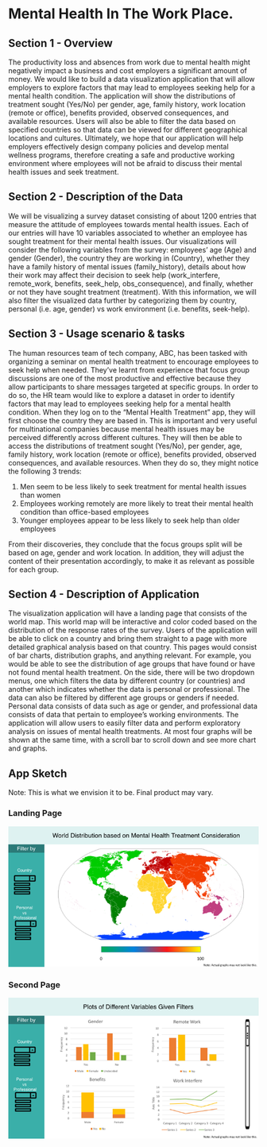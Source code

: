 # Mental Health In The Work Place.

## Section 1 - Overview

The productivity loss and absences from work due to mental health might negatively impact a business and cost employers a significant amount of money. We would like to build a data visualization application that will allow employers to explore factors that may lead to employees seeking help for a mental health condition. The application will show the distributions of treatment sought (Yes/No) per gender, age, family history, work location (remote or office), benefits provided, observed consequences, and available resources. Users will also be able to filter the data based on specified countries so that data can be viewed for different geographical locations and cultures. Ultimately, we hope that our application will help employers effectively design company policies and develop mental wellness programs, therefore creating a safe and productive working environment where employees will not be afraid to discuss their mental health issues and seek treatment.

## Section 2 - Description of the Data


We will be visualizing a survey dataset consisting of about 1200 entries that measure the attitude of employees towards mental health issues. Each of our entries will have 10 variables associated to whether an employee has sought treatment for their mental health issues. Our visualizations will consider the following variables from the survey:  employees’ age (Age) and gender (Gender), the country they are working in (Country), whether they have a family history of mental issues (family_history), details about how their work may affect their decision to seek help (work_interfere, remote_work, benefits, seek_help, obs_consequence), and finally, whether or not they have sought treatment (treatment). With this information, we will also filter the visualized data further by categorizing them by country, personal (i.e. age, gender) vs work environment (i.e. benefits, seek-help).


## Section 3 - Usage scenario & tasks

The human resources team of tech company, ABC, has been tasked with organizing a seminar on mental health treatment to encourage employees to seek help when needed. They’ve learnt from experience that focus group discussions are one of the most productive and effective because they allow participants to share messages targeted at specific groups. In order to do so, the HR team would like to explore a dataset in order to identify factors that may lead to employees seeking help for a mental health condition. When they log on to the “Mental Health Treatment” app, they will first choose the country they are based in. This is important and very useful for multinational companies because mental health issues may be perceived differently across different cultures. They will then be able to access the distributions of treatment sought (Yes/No), per gender, age, family history, work location (remote or office), benefits provided, observed consequences, and available resources. When they do so, they might notice the following 3 trends:

1. Men seem to be less likely to seek treatment for mental health issues than women 
2. Employees working remotely are more likely to treat their mental health condition than office-based employees
3. Younger employees appear to be less likely to seek help than older employees

From their discoveries, they conclude that the focus groups split will be based on age, gender and work location. In addition, they will adjust the content of their presentation accordingly, to make it as relevant as possible for each group.


## Section 4 - Description of Application

The visualization application will have a landing page that consists of the world map. This world map will be interactive and color coded based on the distribution of the response rates of the survey. Users of the application will be able to click on a country and bring them straight to a page with more detailed graphical analysis based on that country. This pages would consist of bar charts, distribution graphs, and anything relevant. For example, you would be able to see the distribution of age groups that have found or have not found mental health treatment. On the side, there will be two dropdown menus, one which filters the data by different country (or countries) and another which indicates whether the data is personal or professional. The data can also be filtered by different age groups or genders if needed. Personal data consists of data such as age or gender, and professional data consists of data that pertain to employee’s working environments. The application will allow users to easily filter data and perform exploratory analysis on issues of mental health treatments. At most four graphs will be shown at the same time, with a scroll bar to scroll down and see more chart and graphs. 


## App Sketch
Note: This is what we envision it to be. Final product may vary.

### Landing Page

![](img/sketch1.png)

### Second Page

![](img/sketch2.png)